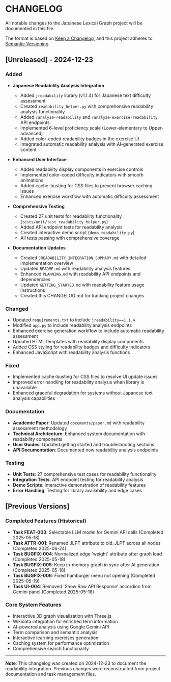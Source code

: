 # CHANGELOG

All notable changes to the Japanese Lexical Graph project will be documented in this file.

The format is based on [Keep a Changelog](https://keepachangelog.com/en/1.0.0/),
and this project adheres to [Semantic Versioning](https://semver.org/spec/v2.0.0.html).

## [Unreleased] - 2024-12-23

### Added
- **Japanese Readability Analysis Integration**
  - Added `jreadability` library (v1.1.4) for Japanese text difficulty assessment
  - Created `readability_helper.py` with comprehensive readability analysis functionality
  - Added `/analyze-readability` and `/analyze-exercise-readability` API endpoints
  - Implemented 6-level proficiency scale (Lower-elementary to Upper-advanced)
  - Added color-coded readability badges in the exercise UI
  - Integrated automatic readability analysis with AI-generated exercise content

- **Enhanced User Interface**
  - Added readability display components in exercise controls
  - Implemented color-coded difficulty indicators with smooth animations
  - Added cache-busting for CSS files to prevent browser caching issues
  - Enhanced exercise workflow with automatic difficulty assessment

- **Comprehensive Testing**
  - Created 27 unit tests for readability functionality (`tests/unit/test_readability_helper.py`)
  - Added API endpoint tests for readability analysis
  - Created interactive demo script (`demo_readability.py`)
  - All tests passing with comprehensive coverage

- **Documentation Updates**
  - Created `JREADABILITY_INTEGRATION_SUMMARY.md` with detailed implementation overview
  - Updated `README.md` with readability analysis features
  - Enhanced `PLANNING.md` with readability API endpoints and dependencies
  - Updated `GETTING_STARTED.md` with readability feature usage instructions
  - Created this CHANGELOG.md for tracking project changes

### Changed
- Updated `requirements.txt` to include `jreadability==1.1.4`
- Modified `app.py` to include readability analysis endpoints
- Enhanced exercise generation workflow to include automatic readability assessment
- Updated HTML templates with readability display components
- Added CSS styling for readability badges and difficulty indicators
- Enhanced JavaScript with readability analysis functions

### Fixed
- Implemented cache-busting for CSS files to resolve UI update issues
- Improved error handling for readability analysis when library is unavailable
- Enhanced graceful degradation for systems without Japanese text analysis capabilities

### Documentation
- **Academic Paper**: Updated `documents/paper.md` with readability assessment methodology
- **Technical Architecture**: Enhanced system documentation with readability components
- **User Guides**: Updated getting started and troubleshooting sections
- **API Documentation**: Documented new readability analysis endpoints

### Testing
- **Unit Tests**: 27 comprehensive test cases for readability functionality
- **Integration Tests**: API endpoint testing for readability analysis
- **Demo Scripts**: Interactive demonstration of readability features
- **Error Handling**: Testing for library availability and edge cases

## [Previous Versions]

### Completed Features (Historical)
- **Task FEAT-003**: Selectable LLM model for Gemini API calls (Completed 2025-05-18)
- **Task ATTR-001**: Renamed JLPT attribute to old_JLPT across all nodes (Completed 2025-06-24)
- **Task BUGFIX-004**: Normalized edge 'weight' attribute after graph load (Completed 2025-05-18)
- **Task BUGFIX-005**: Keep in-memory graph in sync after AI generation (Completed 2025-05-18)
- **Task BUGFIX-006**: Fixed hamburger menu not opening (Completed 2025-05-19)
- **Task UI-004**: Removed 'Show Raw API Response' accordion from Gemini panel (Completed 2025-05-18)

### Core System Features
- Interactive 3D graph visualization with Three.js
- Wikidata integration for enriched term information
- AI-powered analysis using Google Gemini API
- Term comparison and semantic analysis
- Interactive learning exercises generation
- Caching system for performance optimization
- Comprehensive search functionality

---

**Note**: This changelog was created on 2024-12-23 to document the readability integration. Previous changes were reconstructed from project documentation and task management files. 